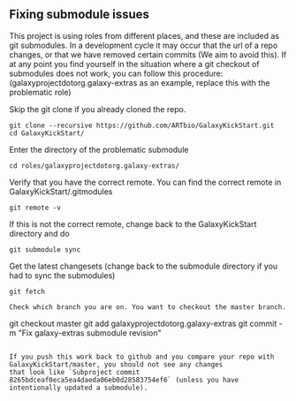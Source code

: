 Fixing submodule issues
----

This project is using roles from different places, and these are included as git submodules. 
In a development cycle it may occur that the url of a repo changes, or that we have removed certain commits (We aim to avoid this). 
If at any point you find yourself in the situation where a git checkout of submodules does not work, you can follow this procedure: 
(galaxyprojectdotorg.galaxy-extras as an example, replace this with the problematic role)

Skip the git clone if you already cloned the repo.

```
git clone --recursive https://github.com/ARTbio/GalaxyKickStart.git
cd GalaxyKickStart/
```

Enter the directory of the problematic submodule

```
cd roles/galaxyprojectdotorg.galaxy-extras/
```

Verify that you have the correct remote.
You can find the correct remote in GalaxyKickStart/.gitmodules
```
git remote -v
```

If this is not the correct remote, change back to the GalaxyKickStart directory and do

```
git submodule sync
```

Get the latest changesets (change back to the submodule directory if you had to sync the submodules)
```
git fetch
```

```
Check which branch you are on. You want to checkout the master branch.

```
git checkout master
git add galaxyprojectdotorg.galaxy-extras
git commit -m "Fix galaxy-extras submodule revision"
```

If you push this work back to github and you compare your repo with GalaxyKickStart/master, you should not see any changes
that look like `Subproject commit 8265bdceaf0eca5ea4daeda06eb0d28583754ef6` (unless you have intentionally updated a submodule).
